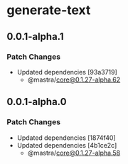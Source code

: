 # generate-text

## 0.0.1-alpha.1

### Patch Changes

- Updated dependencies [93a3719]
  - @mastra/core@0.1.27-alpha.62

## 0.0.1-alpha.0

### Patch Changes

- Updated dependencies [1874f40]
- Updated dependencies [4b1ce2c]
  - @mastra/core@0.1.27-alpha.58
